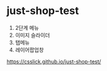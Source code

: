 # just-shop-test

1. 2단계 메뉴
2. 이미지 슬라이더
3. 탭메뉴
4. 레이어팝업창

https://csslick.github.io/just-shop-test/
